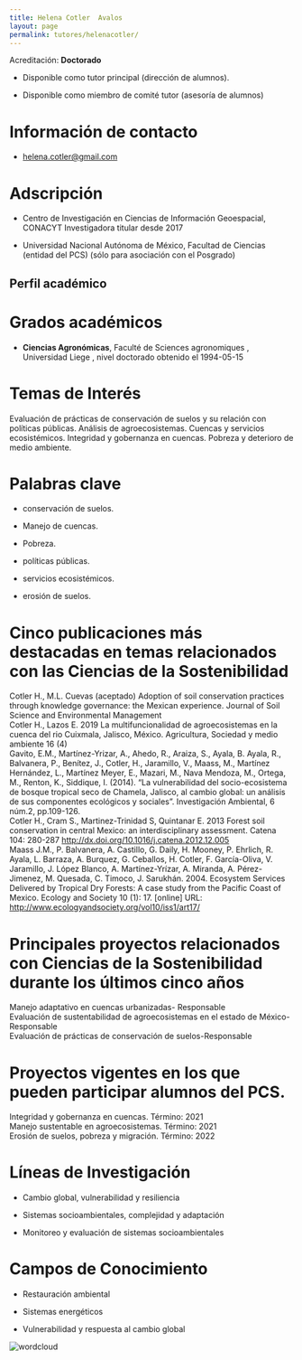 ```yaml
---
title: Helena Cotler  Avalos
layout: page
permalink: tutores/helenacotler/
---
```


Acreditación: **Doctorado**


 - Disponible como tutor principal (dirección de alumnos).


 - Disponible como miembro de comité tutor (asesoría de alumnos)





# Información de contacto

 - <helena.cotler@gmail.com>





# Adscripción


 - Centro de Investigación en Ciencias de Información Geoespacial, CONACYT     Investigadora titular desde 2017
 

 - Universidad Nacional Autónoma de México, Facultad de Ciencias (entidad del PCS) (sólo para asociación con el Posgrado)  





## Perfil académico


# Grados académicos


 - **Ciencias Agronómicas**, Faculté de Sciences agronomiques , Universidad Liege , nivel doctorado obtenido el 1994-05-15




# Temas de Interés

Evaluación de prácticas de conservación de suelos y su relación con políticas públicas. 
Análisis de agroecosistemas. 
Cuencas y servicios ecosistémicos.
Integridad y gobernanza en cuencas.
Pobreza y deterioro de medio ambiente.



# Palabras clave


 - conservación de suelos.

 - Manejo de cuencas.

 - Pobreza.

 - políticas públicas.

 - servicios ecosistémicos.

 - erosión de suelos.




# Cinco publicaciones más destacadas en temas relacionados con las Ciencias de la Sostenibilidad

Cotler H., M.L. Cuevas (aceptado) Adoption of soil conservation practices through knowledge governance: the Mexican experience. Journal of Soil Science and Environmental Management<br />Cotler H., Lazos E. 2019 La multifuncionalidad de agroecosistemas en la cuenca del rio Cuixmala, Jalisco, México. Agricultura, Sociedad y medio ambiente 16 (4)<br />Gavito, E.M., Martínez-Yrizar, A., Ahedo, R., Araiza, S., Ayala, B. Ayala, R., Balvanera, P., Benítez, J., Cotler, H., Jaramillo, V., Maass, M., Martínez Hernández, L., Martínez Meyer, E., Mazari, M., Nava Mendoza, M., Ortega, M., Renton, K., Siddique, I. (2014). “La vulnerabilidad del socio-ecosistema de bosque tropical seco de Chamela, Jalisco, al cambio global: un análisis de sus componentes ecológicos y sociales”. Investigación Ambiental, 6 núm.2, pp.109-126.<br />Cotler H., Cram S., Martinez-Trinidad S, Quintanar E. 2013 Forest soil conservation in central Mexico: an interdisciplinary assessment. Catena 104: 280-287 http://dx.doi.org/10.1016/j.catena.2012.12.005<br />Maass J.M., P. Balvanera, A. Castillo, G. Daily, H. Mooney, P. Ehrlich, R. Ayala, L. Barraza, A. Burquez, G. Ceballos, H. Cotler, F. García-Oliva, V. Jaramillo, J. López Blanco, A. Martínez-Yrízar, A. Miranda, A. Pérez-Jimenez, M. Quesada, C. Timoco, J. Sarukhán. 2004. Ecosystem Services Delivered by Tropical Dry Forests: A case study from the Pacific Coast of Mexico. Ecology and Society 10 (1): 17. [online] URL: http://www.ecologyandsociety.org/vol10/iss1/art17/




# Principales proyectos relacionados con Ciencias de la Sostenibilidad durante los últimos cinco años

Manejo adaptativo en cuencas urbanizadas- Responsable<br />Evaluación de sustentabilidad de agroecosistemas en el estado de México-Responsable<br />Evaluación de prácticas de conservación de suelos-Responsable




# Proyectos vigentes en los que pueden participar alumnos del PCS.

Integridad y gobernanza en cuencas. Término: 2021<br />Manejo sustentable en agroecosistemas. Término: 2021<br />Erosión de suelos, pobreza y migración. Término: 2022




# Líneas de Investigación


 - Cambio global, vulnerabilidad y resiliencia

 - Sistemas socioambientales, complejidad y adaptación

 - Monitoreo y evaluación de sistemas socioambientales





# Campos de Conocimiento

 - Restauración ambiental

 - Sistemas energéticos

 - Vulnerabilidad y respuesta al cambio global



![wordcloud](https://sostenibilidad.posgrado.unam.mx/media/perfil-academico/143/wordcloud.png)
